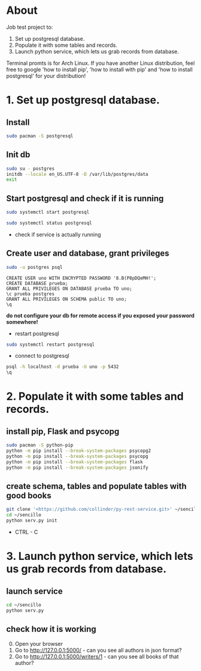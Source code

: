 # About
Job test project to: 
1. Set up postgresql database.
2. Populate it with some tables and records.
3. Launch python service, which lets us grab records from database. 

Terminal promts is for Arch Linux. 
If you have another Linux distribution, feel free to google 'how to install pip', 'how to install with pip' and 'how to install postgresql' for your distribution!

# 1. Set up postgresql database.
## Install
```bash
sudo pacman -S postgresql
```

## Init db
```bash
sudo su - postgres
initdb --locale en_US.UTF-8 -D /var/lib/postgres/data
exit
```

## Start postgresql and check if it is running
```bash
sudo systemctl start postgresql
```

```bash
sudo systemctl status postgresql 
```
* check if service is actually running

## Create user and database, grant privileges

```bash
sudo -u postgres psql
```

```PLSQL
CREATE USER uno WITH ENCRYPTED PASSWORD '8.B(P8pDQeMH!';
CREATE DATABASE prueba;
GRANT ALL PRIVILEGES ON DATABASE prueba TO uno;
\c prueba postgres
GRANT ALL PRIVILEGES ON SCHEMA public TO uno;
\q
```
**do not configure your db for remote access if you exposed your password somewhere!**

* restart postgresql
```bash
sudo systemctl restart postgresql
```
* connect to postgresql
```bash
psql -h localhost -d prueba -U uno -p 5432
\q
```
# 2. Populate it with some tables and records.
## install pip, Flask and psycopg
```bash
sudo pacman -S python-pip
python -m pip install --break-system-packages psycopg2
python -m pip install --break-system-packages psycopg
python -m pip install --break-system-packages flask
python -m pip install --break-system-packages jsonify
```
## create schema, tables and populate tables with good books
```bash
git clone '<https://github.com/collinder/py-rest-service.git>' ~/sencillo
cd ~/sencillo
python serv.py init
```
* CTRL - C
# 3. Launch python service, which lets us grab records from database. 
## launch service
```bash
cd ~/sencillo
python serv.py
```
## check how it is working
0. Open your browser
1. Go to http://127.0.0.1:5000/ - can you see all authors in json format?
2. Go to http://127.0.0.1:5000/writers/1 - can you see all books of that author?
